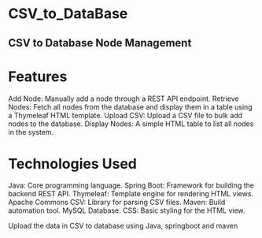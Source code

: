 # CSV_to_DataBase

## CSV to Database Node Management


# Features

Add Node: Manually add a node through a REST API endpoint.
Retrieve Nodes: Fetch all nodes from the database and display them in a table using a Thymeleaf HTML template.
Upload CSV: Upload a CSV file to bulk add nodes to the database.
Display Nodes: A simple HTML table to list all nodes in the system.

# Technologies Used 

Java: Core programming language.
Spring Boot: Framework for building the backend REST API.
Thymeleaf: Template engine for rendering HTML views.
Apache Commons CSV: Library for parsing CSV files.
Maven: Build automation tool.
MySQL Database.
CSS: Basic styling for the HTML view.


Upload the data in CSV to database using Java, springboot and maven


